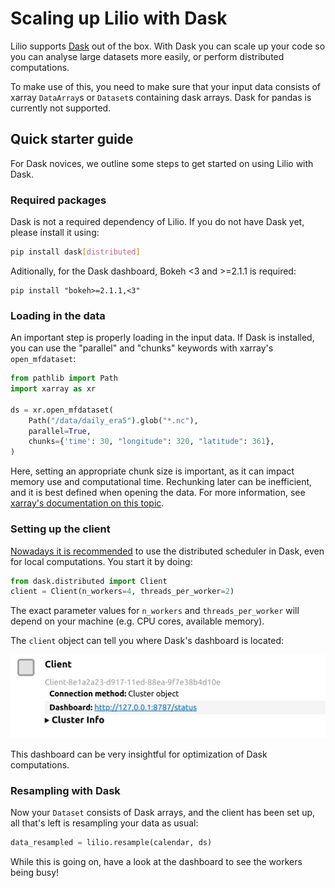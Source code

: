 # Scaling up Lilio with Dask

Lilio supports [Dask](https://www.dask.org/) out of the box.
With Dask you can scale up your code so you can analyse large datasets more easily, or perform distributed computations.

To make use of this, you need to make sure that your input data consists of xarray `DataArray`s or `Dataset`s containing dask arrays.
Dask for pandas is currently not supported.

## Quick starter guide
For Dask novices, we outline some steps to get started on using Lilio with Dask.

### Required packages
Dask is not a required dependency of Lilio. If you do not have Dask yet, please install it using:
```bash
pip install dask[distributed]
```
Aditionally, for the Dask dashboard, Bokeh <3 and >=2.1.1 is required:
```
pip install "bokeh>=2.1.1,<3"
```

### Loading in the data
An important step is properly loading in the input data. 
If Dask is installed, you can use the "parallel" and "chunks" keywords with xarray's `open_mfdataset`:

```python
from pathlib import Path
import xarray as xr

ds = xr.open_mfdataset(
    Path("/data/daily_era5").glob("*.nc"),
    parallel=True,
    chunks={'time': 30, "longitude": 320, "latitude": 361},
)
```

Here, setting an appropriate chunk size is important, as it can impact memory use and computational time. 
Rechunking later can be inefficient, and it is best defined when opening the data.
For more information, see [xarray's documentation on this topic](https://docs.xarray.dev/en/stable/user-guide/dask.html).

### Setting up the client
[Nowadays it is recommended](https://docs.dask.org/en/stable/scheduling.html#dask-distributed-local) to use the distributed scheduler in Dask, even for local computations.
You start it by doing:
```python
from dask.distributed import Client
client = Client(n_workers=4, threads_per_worker=2)
```
The exact parameter values for `n_workers` and `threads_per_worker` will depend on your machine (e.g. CPU cores, available memory).

The `client` object can tell you where Dask's dashboard is located:

![Example client](assets/images/dask_client_example.png)

This dashboard can be very insightful for optimization of Dask computations.

### Resampling with Dask
Now your `Dataset` consists of Dask arrays, and the client has been set up, all that's left is resampling your data as usual:
```python
data_resampled = lilio.resample(calendar, ds)
```
While this is going on, have a look at the dashboard to see the workers being busy!
